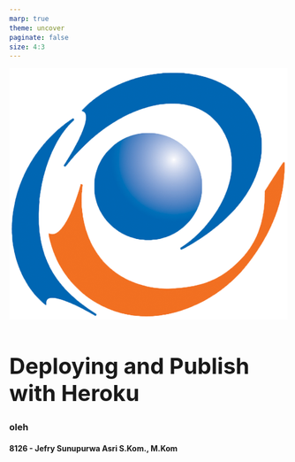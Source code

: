 ```yaml
---
marp: true
theme: uncover
paginate: false
size: 4:3
---
```

<style>
    :root {
        --color-background: #101010;
        --color-foreground: #FFFFFF;
        font-family: MesloLGS NF;
        font-size : 20px;
    }
    h1 {
        font-size : 40px;
    }

    header {
        top: 30px;
    }

    footer {
        bottom: 30px;
    }
    
</style>
![bg contain opacity blur](ueu.png)
# Deploying and Publish with Heroku
### oleh
#### 8126 - Jefry Sunupurwa Asri S.Kom., M.Kom